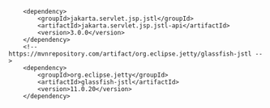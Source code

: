         <dependency>
            <groupId>jakarta.servlet.jsp.jstl</groupId>
            <artifactId>jakarta.servlet.jsp.jstl-api</artifactId>
            <version>3.0.0</version>
        </dependency>
        <!-- https://mvnrepository.com/artifact/org.eclipse.jetty/glassfish-jstl -->
        <dependency>
            <groupId>org.eclipse.jetty</groupId>
            <artifactId>glassfish-jstl</artifactId>
            <version>11.0.20</version>
        </dependency>
